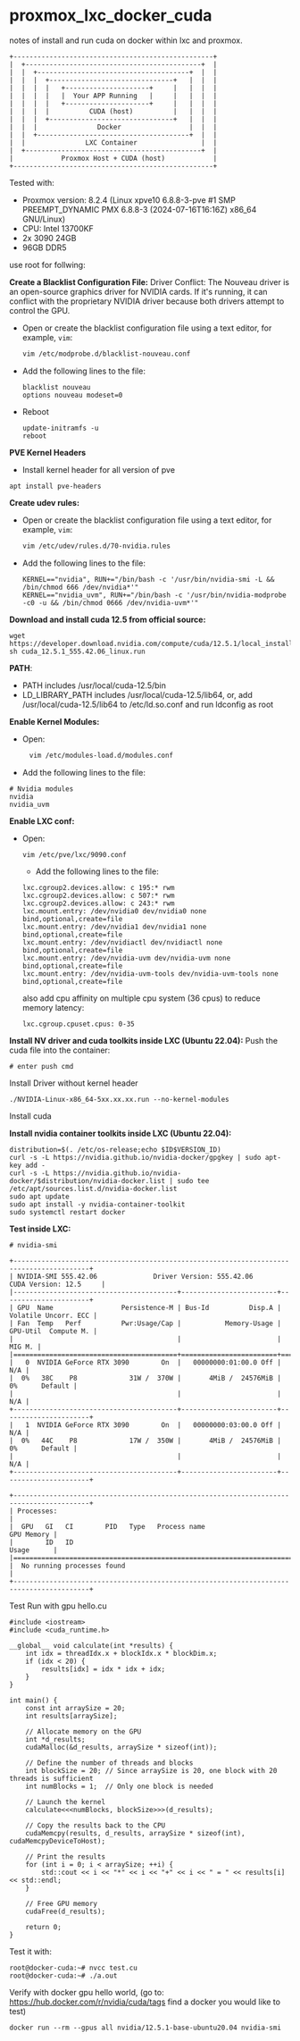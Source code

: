 # proxmox_lxc_docker_cuda
notes of install and run cuda on docker within lxc and proxmox.

````
+--------------------------------------------------+
|  +--------------------------------------------+  |
|  |  +--------------------------------------+  |  |
|  |  |  +-------------------------------+   |  |  |
|  |  |  |   +---------------------+     |   |  |  |
|  |  |  |   |  Your APP Running   |     |   |  |  |
|  |  |  |   +---------------------+     |   |  |  |
|  |  |  |          CUDA (host)          |   |  |  |
|  |  |  +-------------------------------+   |  |  |
|  |  |               Docker                 |  |  |
|  |  +--------------------------------------+  |  |
|  |               LXC Container                |  |
|  +--------------------------------------------+  |
|            Proxmox Host + CUDA (host)            |
+--------------------------------------------------+

````

Tested with:
- Proxmox version: 8.2.4 (Linux xpve10 6.8.8-3-pve #1 SMP PREEMPT_DYNAMIC PMX 6.8.8-3 (2024-07-16T16:16Z) x86_64 GNU/Linux)
- CPU: Intel 13700KF
- 2x 3090 24GB
- 96GB DDR5

use root for follwing:

**Create a Blacklist Configuration File:**
Driver Conflict: The Nouveau driver is an open-source graphics driver for NVIDIA cards. If it's running, it can conflict with the proprietary NVIDIA driver because both drivers attempt to control the GPU.
   - Open or create the blacklist configuration file using a text editor, for example, `vim`:
     ```bash
     vim /etc/modprobe.d/blacklist-nouveau.conf
     ```
   - Add the following lines to the file:
     ```plaintext
     blacklist nouveau
     options nouveau modeset=0
     ```
   - Reboot
     ```
     update-initramfs -u
     reboot
     ```
  
**PVE Kernel Headers**
  - Install kernel header for all version of pve
   ```
   apt install pve-headers
   ```

**Create udev rules:**
   - Open or create the blacklist configuration file using a text editor, for example, `vim`:
     ```bash
     vim /etc/udev/rules.d/70-nvidia.rules
     ```
   - Add the following lines to the file:
     ```plaintext
     KERNEL=="nvidia", RUN+="/bin/bash -c '/usr/bin/nvidia-smi -L && /bin/chmod 666 /dev/nvidia*'"
     KERNEL=="nvidia_uvm", RUN+="/bin/bash -c '/usr/bin/nvidia-modprobe -c0 -u && /bin/chmod 0666 /dev/nvidia-uvm*'"
     ```
**Download and install cuda 12.5 from official source:**
```
wget https://developer.download.nvidia.com/compute/cuda/12.5.1/local_installers/cuda_12.5.1_555.42.06_linux.run
sh cuda_12.5.1_555.42.06_linux.run
```

**PATH**:
 -   PATH includes /usr/local/cuda-12.5/bin
 -   LD_LIBRARY_PATH includes /usr/local/cuda-12.5/lib64, or, add /usr/local/cuda-12.5/lib64 to /etc/ld.so.conf and run ldconfig as root
     
**Enable Kernel Modules:**
  - Open: 
  ```bash
       vim /etc/modules-load.d/modules.conf
  ```
  - Add the following lines to the file:
  
  ```plaintext
  # Nvidia modules
  nvidia
  nvidia_uvm
  ```

**Enable LXC conf:**
- Open: 
  ```bash
  vim /etc/pve/lxc/9090.conf
  ```
  - Add the following lines to the file:

  ```
  lxc.cgroup2.devices.allow: c 195:* rwm
  lxc.cgroup2.devices.allow: c 507:* rwm
  lxc.cgroup2.devices.allow: c 243:* rwm
  lxc.mount.entry: /dev/nvidia0 dev/nvidia0 none bind,optional,create=file
  lxc.mount.entry: /dev/nvidia1 dev/nvidia1 none bind,optional,create=file
  lxc.mount.entry: /dev/nvidiactl dev/nvidiactl none bind,optional,create=file
  lxc.mount.entry: /dev/nvidia-uvm dev/nvidia-uvm none bind,optional,create=file
  lxc.mount.entry: /dev/nvidia-uvm-tools dev/nvidia-uvm-tools none bind,optional,create=file
  ```
  also add cpu affinity on multiple cpu system (36 cpus) to reduce memory latency:
  ```
  lxc.cgroup.cpuset.cpus: 0-35
  ```

**Install NV driver and cuda toolkits inside LXC (Ubuntu 22.04):**
Push the cuda file into the container:
```
# enter push cmd
```

Install Driver without kernel header
```
./NVIDIA-Linux-x86_64-5xx.xx.xx.run --no-kernel-modules
```

Install cuda


**Install nvidia container toolkits inside LXC (Ubuntu 22.04):**
```
distribution=$(. /etc/os-release;echo $ID$VERSION_ID)
curl -s -L https://nvidia.github.io/nvidia-docker/gpgkey | sudo apt-key add -
curl -s -L https://nvidia.github.io/nvidia-docker/$distribution/nvidia-docker.list | sudo tee /etc/apt/sources.list.d/nvidia-docker.list
sudo apt update
sudo apt install -y nvidia-container-toolkit
sudo systemctl restart docker
```


**Test inside LXC:**
```
# nvidia-smi

+-----------------------------------------------------------------------------------------+
| NVIDIA-SMI 555.42.06              Driver Version: 555.42.06      CUDA Version: 12.5     |
|-----------------------------------------+------------------------+----------------------+
| GPU  Name                 Persistence-M | Bus-Id          Disp.A | Volatile Uncorr. ECC |
| Fan  Temp   Perf          Pwr:Usage/Cap |           Memory-Usage | GPU-Util  Compute M. |
|                                         |                        |               MIG M. |
|=========================================+========================+======================|
|   0  NVIDIA GeForce RTX 3090        On  |   00000000:01:00.0 Off |                  N/A |
|  0%   38C    P8             31W /  370W |       4MiB /  24576MiB |      0%      Default |
|                                         |                        |                  N/A |
+-----------------------------------------+------------------------+----------------------+
|   1  NVIDIA GeForce RTX 3090        On  |   00000000:03:00.0 Off |                  N/A |
|  0%   44C    P8             17W /  350W |       4MiB /  24576MiB |      0%      Default |
|                                         |                        |                  N/A |
+-----------------------------------------+------------------------+----------------------+
                                                                                         
+-----------------------------------------------------------------------------------------+
| Processes:                                                                              |
|  GPU   GI   CI        PID   Type   Process name                              GPU Memory |
|        ID   ID                                                               Usage      |
|=========================================================================================|
|  No running processes found                                                             |
+-----------------------------------------------------------------------------------------+
```

Test Run with gpu hello.cu
```
#include <iostream>
#include <cuda_runtime.h>

__global__ void calculate(int *results) {
    int idx = threadIdx.x + blockIdx.x * blockDim.x;
    if (idx < 20) {
        results[idx] = idx * idx + idx;
    }
}

int main() {
    const int arraySize = 20;
    int results[arraySize];

    // Allocate memory on the GPU
    int *d_results;
    cudaMalloc(&d_results, arraySize * sizeof(int));

    // Define the number of threads and blocks
    int blockSize = 20; // Since arraySize is 20, one block with 20 threads is sufficient
    int numBlocks = 1;  // Only one block is needed

    // Launch the kernel
    calculate<<<numBlocks, blockSize>>>(d_results);

    // Copy the results back to the CPU
    cudaMemcpy(results, d_results, arraySize * sizeof(int), cudaMemcpyDeviceToHost);

    // Print the results
    for (int i = 0; i < arraySize; ++i) {
        std::cout << i << "*" << i << "+" << i << " = " << results[i] << std::endl;
    }

    // Free GPU memory
    cudaFree(d_results);

    return 0;
}
```
Test it with:
```
root@docker-cuda:~# nvcc test.cu 
root@docker-cuda:~# ./a.out
```

Verify with docker gpu hello world, (go to: https://hub.docker.com/r/nvidia/cuda/tags find a docker you would like to test)
```
docker run --rm --gpus all nvidia/12.5.1-base-ubuntu20.04 nvidia-smi
```
